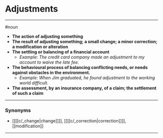 # Adjustments
---
#noun
- **The action of adjusting something**
- **The result of adjusting something; a small change; a minor correction; a modification or alteration**
- **The settling or balancing of a financial account**
	- _Example: The credit card company made an adjustment to my account to waive the late fee._
- **The behavioural process of balancing conflicting needs, or needs against obstacles in the environment.**
	- _Example: When Jim graduated, he found adjustment to the working world difficult._
- **The assessment, by an insurance company, of a claim; the settlement of such a claim**
---
### Synonyms
- [[[[c/_change|change]]]], [[[[c/_correction|correction]]]], [[modification]]
---
